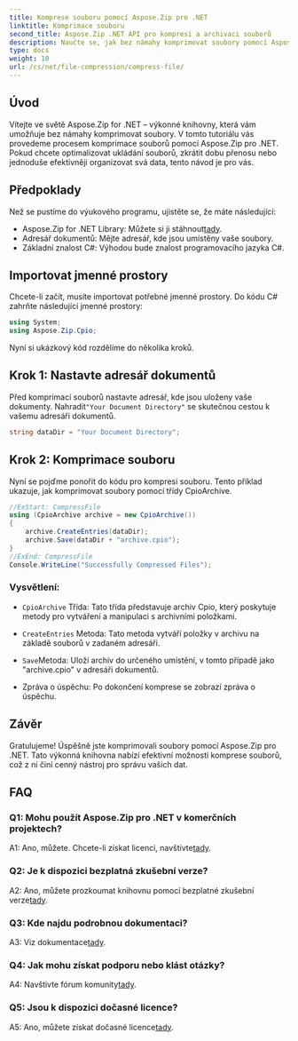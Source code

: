 ```yaml
---
title: Komprese souboru pomocí Aspose.Zip pro .NET
linktitle: Komprimace souboru
second_title: Aspose.Zip .NET API pro kompresi a archivaci souborů
description: Naučte se, jak bez námahy komprimovat soubory pomocí Aspose.Zip pro .NET. Postupujte podle našeho podrobného návodu pro efektivní správu souborů.
type: docs
weight: 10
url: /cs/net/file-compression/compress-file/
---
```

## Úvod

Vítejte ve světě Aspose.Zip for .NET – výkonné knihovny, která vám umožňuje bez námahy komprimovat soubory. V tomto tutoriálu vás provedeme procesem komprimace souborů pomocí Aspose.Zip pro .NET. Pokud chcete optimalizovat ukládání souborů, zkrátit dobu přenosu nebo jednoduše efektivněji organizovat svá data, tento návod je pro vás.

## Předpoklady

Než se pustíme do výukového programu, ujistěte se, že máte následující:

-  Aspose.Zip for .NET Library: Můžete si ji stáhnout[tady](https://releases.aspose.com/zip/net/).
- Adresář dokumentů: Mějte adresář, kde jsou umístěny vaše soubory.
- Základní znalost C#: Výhodou bude znalost programovacího jazyka C#.

## Importovat jmenné prostory

Chcete-li začít, musíte importovat potřebné jmenné prostory. Do kódu C# zahrňte následující jmenné prostory:

```csharp
using System;
using Aspose.Zip.Cpio;
```

Nyní si ukázkový kód rozdělíme do několika kroků.

## Krok 1: Nastavte adresář dokumentů

 Před komprimací souborů nastavte adresář, kde jsou uloženy vaše dokumenty. Nahradit`"Your Document Directory"` se skutečnou cestou k vašemu adresáři dokumentů.

```csharp
string dataDir = "Your Document Directory";
```

## Krok 2: Komprimace souboru

Nyní se pojďme ponořit do kódu pro kompresi souboru. Tento příklad ukazuje, jak komprimovat soubory pomocí třídy CpioArchive.

```csharp
//ExStart: CompressFile
using (CpioArchive archive = new CpioArchive())
{
    archive.CreateEntries(dataDir);
    archive.Save(dataDir + "archive.cpio");
}
//ExEnd: CompressFile
Console.WriteLine("Successfully Compressed Files");
```

### Vysvětlení:

- `CpioArchive` Třída: Tato třída představuje archiv Cpio, který poskytuje metody pro vytváření a manipulaci s archivními položkami.

- `CreateEntries` Metoda: Tato metoda vytváří položky v archivu na základě souborů v zadaném adresáři.

- `Save`Metoda: Uloží archiv do určeného umístění, v tomto případě jako "archive.cpio" v adresáři dokumentů.

- Zpráva o úspěchu: Po dokončení komprese se zobrazí zpráva o úspěchu.

## Závěr

Gratulujeme! Úspěšně jste komprimovali soubory pomocí Aspose.Zip pro .NET. Tato výkonná knihovna nabízí efektivní možnosti komprese souborů, což z ní činí cenný nástroj pro správu vašich dat.

## FAQ

### Q1: Mohu použít Aspose.Zip pro .NET v komerčních projektech?

 A1: Ano, můžete. Chcete-li získat licenci, navštivte[tady](https://purchase.aspose.com/buy).

### Q2: Je k dispozici bezplatná zkušební verze?

 A2: Ano, můžete prozkoumat knihovnu pomocí bezplatné zkušební verze[tady](https://releases.aspose.com/).

### Q3: Kde najdu podrobnou dokumentaci?

 A3: Viz dokumentace[tady](https://reference.aspose.com/zip/net/).

### Q4: Jak mohu získat podporu nebo klást otázky?

 A4: Navštivte fórum komunity[tady](https://forum.aspose.com/c/zip/37).

### Q5: Jsou k dispozici dočasné licence?

 A5: Ano, můžete získat dočasné licence[tady](https://purchase.aspose.com/temporary-license/).
